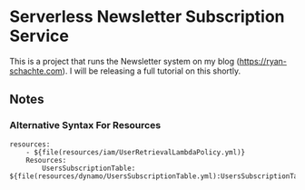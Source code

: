 # Serverless Newsletter Subscription Service

This is a project that runs the Newsletter system on my blog (https://ryan-schachte.com).
I will be releasing a full tutorial on this shortly.

## Notes

### Alternative Syntax For Resources

```
resources:
    - ${file(resources/iam/UserRetrievalLambdaPolicy.yml)}
    Resources:
        UsersSubscriptionTable: ${file(resources/dynamo/UsersSubscriptionTable.yml):UsersSubscriptionTable}
```